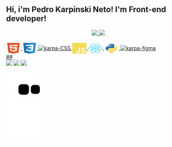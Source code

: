 ## Hi, i'm Pedro Karpinski Neto! I'm Front-end developer!
<div align="center">
  <a href="https://github.com/KarpaNeto">
  <img height="48%" src="https://github-readme-stats.vercel.app/api?username=KarpaNeto&show_icons=true&theme=dracula&include_all_commits=true&count_private=true"/>
  <img height="48%" src="https://github-readme-stats.vercel.app/api/top-langs/?username=KarpaNeto&layout=compact&langs_count=7&theme=dracula"/>
</div>
<div style="display: inline_block"><br>
  <img align="center" alt="karpa-HTML" height="30" width="40" src="https://raw.githubusercontent.com/devicons/devicon/master/icons/html5/html5-original.svg">
  <img align="center" alt="karpa-CSS" height="30" width="40" src="https://raw.githubusercontent.com/devicons/devicon/master/icons/css3/css3-original.svg">
  <img align="center" alt="karpa-CSS" height="30" width="40" src="https://cdn.jsdelivr.net/gh/devicons/devicon/icons/bootstrap/bootstrap-original.svg" />
  <img align="center" alt="karpa-Js" height="30" width="40" src="https://raw.githubusercontent.com/devicons/devicon/master/icons/javascript/javascript-plain.svg">
  <img align="center" alt="karpa-React" height="30" width="40" src="https://raw.githubusercontent.com/devicons/devicon/master/icons/react/react-original.svg">
  <img align="center" alt="karpa-Python" height="30" width="40" src="https://raw.githubusercontent.com/devicons/devicon/master/icons/python/python-original.svg">
  <img align="center" alt="karpa-figma" height="30" width="40" src="https://cdn.jsdelivr.net/gh/devicons/devicon/icons/figma/figma-original.svg" /> 
</div>  
  ##
<div> 
  <a href="https://instagram.com/pedro_karpa" target="_blank"><img src="https://img.shields.io/badge/-Instagram-%23E4405F?style=for-the-badge&logo=instagram&logoColor=white" target="_blank"></a>
  <a href = "mailto:pedrokn@gmail.com"><img src="https://img.shields.io/badge/-Gmail-%23333?style=for-the-badge&logo=gmail&logoColor=white" target="_blank"></a>
  <a href="https://www.linkedin.com/in/pedro-karpinski-neto" target="_blank"><img src="https://img.shields.io/badge/-LinkedIn-%230077B5?style=for-the-badge&logo=linkedin&logoColor=white" target="_blank"></a> 
  
  ![Snake animation](https://github.com/karpaneto/karpaneto/blob/output/github-contribution-grid-snake.svg)
 
</div>
